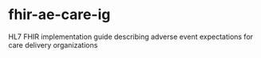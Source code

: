 # fhir-ae-care-ig
HL7 FHIR implementation guide describing adverse event expectations for care delivery organizations
